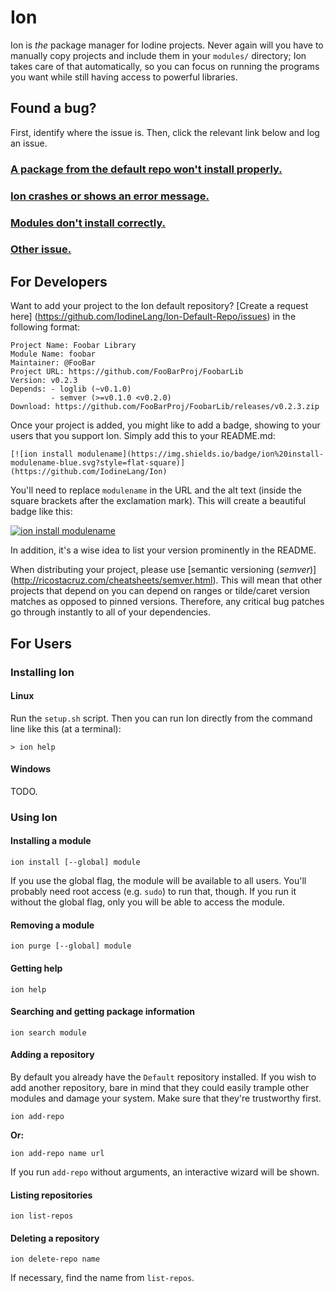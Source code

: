 # Ion
Ion is *the* package manager for Iodine projects. Never again will you have to
manually copy projects and include them in your `modules/` directory; Ion takes
care of that automatically, so you can focus on running the programs you want 
while still having access to powerful libraries.

## Found a bug?
First, identify where the issue is. Then, click the relevant link below and log an issue.

### [A package from the default repo won't install properly.](https://github.com/IodineLang/Ion-Default-Repo/issues)

### [Ion crashes or shows an error message.](https://github.com/IodineLang/Ion/issues)

### [Modules don't install correctly.](https://github.com/IodineLang/Ion/issues)

### [Other issue.](https://github.com/IodineLang/Ion/issues)

## For Developers
Want to add your project to the Ion default repository? [Create a request here]
(https://github.com/IodineLang/Ion-Default-Repo/issues) in the following format:

    Project Name: Foobar Library
    Module Name: foobar
    Maintainer: @FooBar
    Project URL: https://github.com/FooBarProj/FoobarLib
    Version: v0.2.3
    Depends: - loglib (~v0.1.0)
             - semver (>=v0.1.0 <v0.2.0)
    Download: https://github.com/FooBarProj/FoobarLib/releases/v0.2.3.zip
    
Once your project is added, you might like to add a badge, showing to your users
that you support Ion. Simply add this to your README.md:

    [![ion install modulename](https://img.shields.io/badge/ion%20install-modulename-blue.svg?style=flat-square)](https://github.com/IodineLang/Ion)
    
    
You'll need to replace `modulename` in the URL and the alt text (inside the 
square brackets after the exclamation mark). This will create a beautiful 
badge like this:

[![ion install modulename](https://img.shields.io/badge/ion%20install-modulename-blue.svg?style=flat-square)](https://github.com/IodineLang/Ion)

In addition, it's a wise idea to list your version prominently in the README.

When distributing your project, please use [semantic versioning (*semver*)]
(http://ricostacruz.com/cheatsheets/semver.html). This will mean that other 
projects that depend on you can depend on ranges or tilde/caret version matches
as opposed to pinned versions. Therefore, any critical bug patches go through 
instantly to all of your dependencies.

## For Users
### Installing Ion
#### Linux
Run the `setup.sh` script. Then you can run Ion directly from the command line
like this (at a terminal):

    > ion help

#### Windows
TODO.

### Using Ion
#### Installing a module

    ion install [--global] module
    
If you use the global flag, the module will be available to all users. You'll 
probably need root access (e.g. `sudo`) to run that, though. If you run it 
without the global flag, only you will be able to access the module.

#### Removing a module

    ion purge [--global] module
    
#### Getting help

    ion help
    
#### Searching and getting package information

    ion search module
    
#### Adding a repository
By default you already have the `Default` repository installed. If you wish to 
add another repository, bare in mind that they could easily trample other 
modules and damage your system. Make sure that they're trustworthy first.

    ion add-repo
    
**Or:**

    ion add-repo name url
    
If you run `add-repo` without arguments, an interactive wizard will be shown.

#### Listing repositories

    ion list-repos
    
#### Deleting a repository

    ion delete-repo name
    
If necessary, find the name from `list-repos`.
